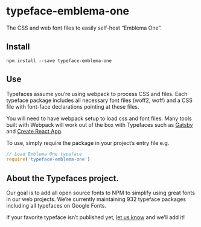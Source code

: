 
# typeface-emblema-one

The CSS and web font files to easily self-host “Emblema One”.

## Install

`npm install --save typeface-emblema-one`

## Use

Typefaces assume you’re using webpack to process CSS and files. Each typeface
package includes all necessary font files (woff2, woff) and a CSS file with
font-face declarations pointing at these files.

You will need to have webpack setup to load css and font files. Many tools built
with Webpack will work out of the box with Typefaces such as [Gatsby](https://github.com/gatsbyjs/gatsby)
and [Create React App](https://github.com/facebookincubator/create-react-app).

To use, simply require the package in your project’s entry file e.g.

```javascript
// Load Emblema One typeface
require('typeface-emblema-one')
```

## About the Typefaces project.

Our goal is to add all open source fonts to NPM to simplify using great fonts in
our web projects. We’re currently maintaining 932 typeface packages
including all typefaces on Google Fonts.

If your favorite typeface isn’t published yet, [let us know](https://github.com/KyleAMathews/typefaces)
and we’ll add it!
